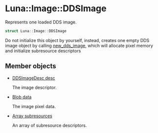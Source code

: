 # Luna::Image::DDSImage
Represents one loaded DDS image. 

```c++
struct Luna::Image::DDSImage
```

Do not initialize this object by yourself, instead, creates one empty DDS image object by calling [new_dds_image](group___image_1gaba122687af431e10eb7185a4b9ed533e.md), which will allocate pixel memory and initialize subresource descriptors 

## Member objects
* [DDSImageDesc desc](struct_luna_1_1_image_1_1_d_d_s_image_1a5a1b3f52b015eaab7dd81e39a6a937ec.md)

    The image descriptor. 

* [Blob data](struct_luna_1_1_image_1_1_d_d_s_image_1a7c23772f64dee4d38b5be05282b2e321.md)

    The image pixel data. 

* [Array<DDSSubresource> subresources](struct_luna_1_1_image_1_1_d_d_s_image_1a150fb03b704c0596e29f7b799efad3bd.md)

    An array of subresource descriptors. 


